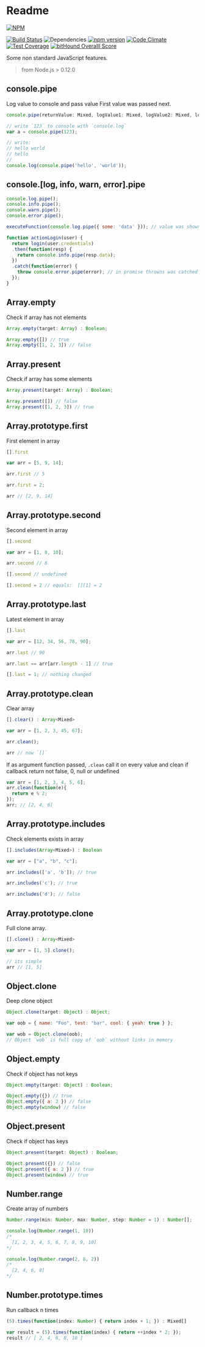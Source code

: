 # Readme

 [![NPM](https://nodei.co/npm/nonstandard.png?downloads=true&downloadRank=true&stars=true)](https://nodei.co/npm/nonstandard/)

 [![Build Status](https://travis-ci.org/LestaD/nonstandard.js.svg?branch=master)](https://travis-ci.org/LestaD/nonstandard.js)
 ![Dependencies](https://david-dm.org/lestad/nonstandard.js.svg)
 [![npm version](https://badge.fury.io/js/nonstandard.svg)](https://npmjs.com/nonstandard)
 [![Code Climate](https://codeclimate.com/github/LestaD/nonstandard.js/badges/gpa.svg)](https://codeclimate.com/github/LestaD/nonstandard.js)
 [![Test Coverage](https://codeclimate.com/github/LestaD/nonstandard.js/badges/coverage.svg)](https://codeclimate.com/github/LestaD/nonstandard.js/coverage)
 [![bitHound Overalll Score](https://www.bithound.io/github/LestaD/nonstandard.js/badges/score.svg)](https://www.bithound.io/github/LestaD/nonstandard.js)

Some non standard JavaScript features.

> from Node.js > 0.12.0


## console.pipe

Log value to console and pass value
First value was passed next.

```ts
console.pipe(returnValue: Mixed, logValue1: Mixed, logValue2: Mixed, logValueN: Mixed) : returnValue;
```

```js
// write `123` to console with `console.log`
var a = console.pipe(123);

// write:
// hello world
// hello
//
console.log(console.pipe('hello', 'world'));
```



## console.[log, info, warn, error].pipe

```ts
console.log.pipe();
console.info.pipe();
console.warn.pipe();
console.error.pipe();
```

```js
executeFunction(console.log.pipe({ some: 'data' })); // value was shown in console, and passed to function `executeFunction`

function actionLogin(user) {
  return login(user.credentials)
  .then(function(resp) {
    return console.info.pipe(resp.data);
  })
  .catch(function(error) {
    throw console.error.pipe(error); // in promise throwns was catched by next then/catch pair
  });
}
```

## Array.empty

Check if array has not elements

```ts
Array.empty(target: Array) : Boolean;
```

```js
Array.empty([]) // true
Array.empty([1, 2, 3]) // false
```


## Array.present

Check if array has some elements

```ts
Array.present(target: Array) : Boolean;
```

```js
Array.present([]) // false
Array.present([1, 2, 3]) // true
```


## Array.prototype.first

First element in array

```ts
[].first
```

```js
var arr = [5, 9, 14];

arr.first // 5

arr.first = 2;

arr // [2, 9, 14]
```

## Array.prototype.second

Second element in array

```ts
[].second
```

```js
var arr = [1, 8, 10];

arr.second // 8

[].second // undefined

[].second = 2 // equals:  [][1] = 2
```

## Array.prototype.last

Latest element in array


```ts
[].last
```

```js
var arr = [12, 34, 56, 78, 90];

arr.last // 90

arr.last == arr[arr.length - 1] // true

[].last = 1; // nothing changed
```

## Array.prototype.clean

Clear array


```ts
[].clear() : Array<Mixed>
```

```js
var arr = [1, 2, 3, 45, 67];

arr.clean();

arr // now `[]`
```

If as argument function passed, `.clean` call it on every value and clean if callback return not false, 0, null or undefined

```js
var arr = [1, 2, 3, 4, 5, 6];
arr.clean(function(e){
  return e % 2;
});
arr; // [2, 4, 6]
```

## Array.prototype.includes

Check elements exists in array


```ts
[].includes(Array<Mixed>) : Boolean
```

```js
var arr = ["a", "b", "c"];

arr.includes(['a', 'b']); // true

arr.includes('c'); // true

arr.includes('d'); // false
```

## Array.prototype.clone

Full clone array.

```ts
[].clone() : Array<Mixed>
```

```js
var arr = [1, 5].clone();

// its simple
arr // [1, 5]
```

## Object.clone

Deep clone object

```ts
Object.clone(target: Object) : Object;
```

```js
var oob = { name: "Foo", test: "bar", cool: { yeah: true } };

var wob = Object.clone(oob);
// Object `wob` is full copy of `oob` without links in memory
```


## Object.empty

Check if object has not keys

```ts
Object.empty(target: Object) : Boolean;
```

```js
Object.empty({}) // true
Object.empty({ a: 2 }) // false
Object.empty(window) // false
```

## Object.present

Check if object has keys

```ts
Object.present(target: Object) : Boolean;
```

```js
Object.present({}) // false
Object.present({ a: 2 }) // true
Object.present(window) // true
```


## Number.range

Create array of numbers

```ts
Number.range(min: Number, max: Number, step: Number = 1) : Number[];
```

```js
console.log(Number.range(1, 10))
/*
  [1, 2, 3, 4, 5, 6, 7, 8, 9, 10]
*/

console.log(Number.range(2, 8, 2))
/*
  [2, 4, 6, 8]
*/
```

## Number.prototype.times

Run callback n times

```ts
(5).times(function(index: Number) { return index + 1; }) : Mixed[]
```

```js
var result = (5).times(function(index) { return ++index * 2; });
result // [ 2, 4, 6, 8, 10 ]
```

